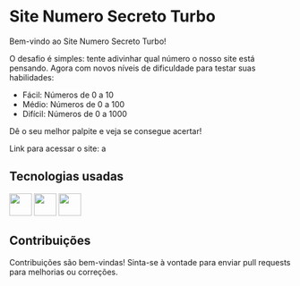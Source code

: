 # Site Numero Secreto Turbo
Bem-vindo ao Site Numero Secreto Turbo!

O desafio é simples: tente adivinhar qual número o nosso site está pensando. Agora com novos níveis de dificuldade para testar suas habilidades:

- Fácil: Números de 0 a 10
- Médio: Números de 0 a 100
- Difícil: Números de 0 a 1000
  
Dê o seu melhor palpite e veja se consegue acertar!

Link para acessar o site: <link src="numero-secreto-turbo.vercel.app">a</link>

## Tecnologias usadas

<img loading="lazy" src="https://cdn.jsdelivr.net/gh/devicons/devicon@latest/icons/html5/html5-original.svg" width="40" height="40" /> <img loading="lazy" src="https://cdn.jsdelivr.net/gh/devicons/devicon@latest/icons/css3/css3-original.svg" width="40" height="40" />  <img loading="lazy" src="https://cdn.jsdelivr.net/gh/devicons/devicon@latest/icons/javascript/javascript-original.svg" width="40" height="40"/>    

## Contribuições
Contribuições são bem-vindas! Sinta-se à vontade para enviar pull requests para melhorias ou correções.
